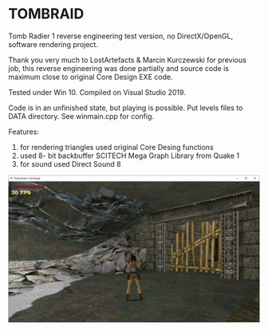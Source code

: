 # TOMBRAID

Tomb Radier 1 reverse engineering test version, no DirectX/OpenGL, software rendering project.

Thank you very much to LostArtefacts & Marcin Kurczewski for previous job, this reverse engineering was done partially and source code is maximum close to original Core Design EXE code.

Tested under Win 10. Compiled on Visual Studio 2019.

Code is in an unfinished state, but playing is possible. Put levels files to DATA directory. See winmain.cpp for config.

Features:

1) for rendering triangles used original Core Desing functions
2) used 8- bit backbuffer SCITECH Mega Graph Library from Quake 1
3) for sound used Direct Sound 8

<img src="https://github.com/ed-kurlyak/TOMBRAID/blob/main/pics/tomb1.png">
